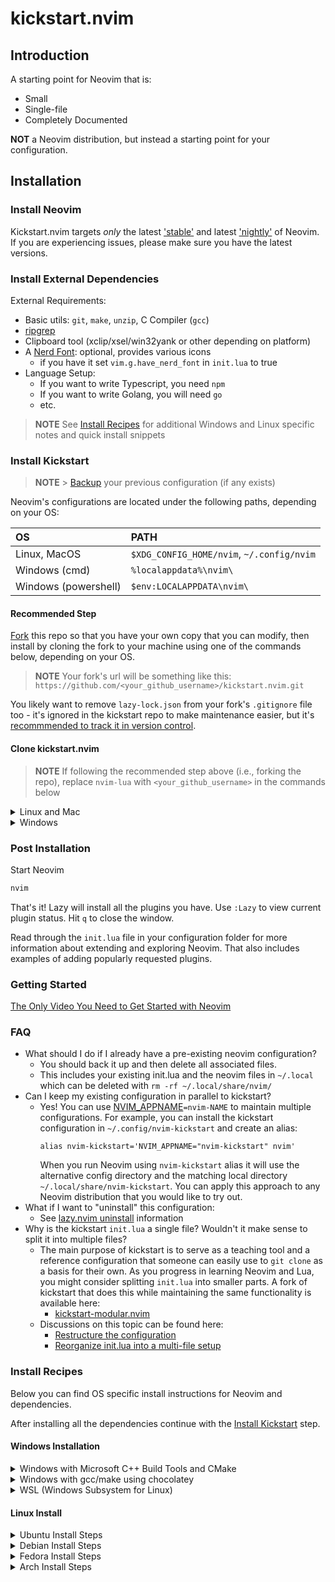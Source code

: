 # kickstart.nvim

## Introduction

A starting point for Neovim that is:

-   Small
-   Single-file
-   Completely Documented

**NOT** a Neovim distribution, but instead a starting point for your configuration.

## Installation

### Install Neovim

Kickstart.nvim targets _only_ the latest
['stable'](https://github.com/neovim/neovim/releases/tag/stable) and latest
['nightly'](https://github.com/neovim/neovim/releases/tag/nightly) of Neovim.
If you are experiencing issues, please make sure you have the latest versions.

### Install External Dependencies

External Requirements:

-   Basic utils: `git`, `make`, `unzip`, C Compiler (`gcc`)
-   [ripgrep](https://github.com/BurntSushi/ripgrep#installation)
-   Clipboard tool (xclip/xsel/win32yank or other depending on platform)
-   A [Nerd Font](https://www.nerdfonts.com/): optional, provides various icons
    -   if you have it set `vim.g.have_nerd_font` in `init.lua` to true
-   Language Setup:
    -   If you want to write Typescript, you need `npm`
    -   If you want to write Golang, you will need `go`
    -   etc.

> **NOTE**
> See [Install Recipes](#Install-Recipes) for additional Windows and Linux specific notes
> and quick install snippets

### Install Kickstart

> **NOTE** > [Backup](#FAQ) your previous configuration (if any exists)

Neovim's configurations are located under the following paths, depending on your OS:

| OS                   | PATH                                      |
| :------------------- | :---------------------------------------- |
| Linux, MacOS         | `$XDG_CONFIG_HOME/nvim`, `~/.config/nvim` |
| Windows (cmd)        | `%localappdata%\nvim\`                    |
| Windows (powershell) | `$env:LOCALAPPDATA\nvim\`                 |

#### Recommended Step

[Fork](https://docs.github.com/en/get-started/quickstart/fork-a-repo) this repo
so that you have your own copy that you can modify, then install by cloning the
fork to your machine using one of the commands below, depending on your OS.

> **NOTE**
> Your fork's url will be something like this:
> `https://github.com/<your_github_username>/kickstart.nvim.git`

You likely want to remove `lazy-lock.json` from your fork's `.gitignore` file
too - it's ignored in the kickstart repo to make maintenance easier, but it's
[recommmended to track it in version control](https://lazy.folke.io/usage/lockfile).

#### Clone kickstart.nvim

> **NOTE**
> If following the recommended step above (i.e., forking the repo), replace
> `nvim-lua` with `<your_github_username>` in the commands below

<details><summary> Linux and Mac </summary>

```sh
git clone https://github.com/nvim-lua/kickstart.nvim.git "${XDG_CONFIG_HOME:-$HOME/.config}"/nvim
```

</details>

<details><summary> Windows </summary>

If you're using `cmd.exe`:

```
git clone https://github.com/nvim-lua/kickstart.nvim.git "%localappdata%\nvim"
```

If you're using `powershell.exe`

```
git clone https://github.com/nvim-lua/kickstart.nvim.git "${env:LOCALAPPDATA}\nvim"
```

</details>

### Post Installation

Start Neovim

```sh
nvim
```

That's it! Lazy will install all the plugins you have. Use `:Lazy` to view
current plugin status. Hit `q` to close the window.

Read through the `init.lua` file in your configuration folder for more
information about extending and exploring Neovim. That also includes
examples of adding popularly requested plugins.

### Getting Started

[The Only Video You Need to Get Started with Neovim](https://youtu.be/m8C0Cq9Uv9o)

### FAQ

-   What should I do if I already have a pre-existing neovim configuration?
    -   You should back it up and then delete all associated files.
    -   This includes your existing init.lua and the neovim files in `~/.local`
        which can be deleted with `rm -rf ~/.local/share/nvim/`
-   Can I keep my existing configuration in parallel to kickstart?
    -   Yes! You can use [NVIM_APPNAME](https://neovim.io/doc/user/starting.html#%24NVIM_APPNAME)`=nvim-NAME`
        to maintain multiple configurations. For example, you can install the kickstart
        configuration in `~/.config/nvim-kickstart` and create an alias:
        ```
        alias nvim-kickstart='NVIM_APPNAME="nvim-kickstart" nvim'
        ```
        When you run Neovim using `nvim-kickstart` alias it will use the alternative
        config directory and the matching local directory
        `~/.local/share/nvim-kickstart`. You can apply this approach to any Neovim
        distribution that you would like to try out.
-   What if I want to "uninstall" this configuration:
    -   See [lazy.nvim uninstall](https://lazy.folke.io/usage#-uninstalling) information
-   Why is the kickstart `init.lua` a single file? Wouldn't it make sense to split it into multiple files?
    -   The main purpose of kickstart is to serve as a teaching tool and a reference
        configuration that someone can easily use to `git clone` as a basis for their own.
        As you progress in learning Neovim and Lua, you might consider splitting `init.lua`
        into smaller parts. A fork of kickstart that does this while maintaining the
        same functionality is available here:
        -   [kickstart-modular.nvim](https://github.com/dam9000/kickstart-modular.nvim)
    -   Discussions on this topic can be found here:
        -   [Restructure the configuration](https://github.com/nvim-lua/kickstart.nvim/issues/218)
        -   [Reorganize init.lua into a multi-file setup](https://github.com/nvim-lua/kickstart.nvim/pull/473)

### Install Recipes

Below you can find OS specific install instructions for Neovim and dependencies.

After installing all the dependencies continue with the [Install Kickstart](#Install-Kickstart) step.

#### Windows Installation

<details><summary>Windows with Microsoft C++ Build Tools and CMake</summary>
Installation may require installing build tools and updating the run command for `telescope-fzf-native`

See `telescope-fzf-native` documentation for [more details](https://github.com/nvim-telescope/telescope-fzf-native.nvim#installation)

This requires:

-   Install CMake and the Microsoft C++ Build Tools on Windows

```lua
{'nvim-telescope/telescope-fzf-native.nvim', build = 'cmake -S. -Bbuild -DCMAKE_BUILD_TYPE=Release && cmake --build build --config Release && cmake --install build --prefix build' }
```

</details>
<details><summary>Windows with gcc/make using chocolatey</summary>
Alternatively, one can install gcc and make which don't require changing the config,
the easiest way is to use choco:

1. install [chocolatey](https://chocolatey.org/install)
   either follow the instructions on the page or use winget,
   run in cmd as **admin**:

```
winget install --accept-source-agreements chocolatey.chocolatey
```

2. install all requirements using choco, exit previous cmd and
   open a new one so that choco path is set, and run in cmd as **admin**:

```
choco install -y neovim git ripgrep wget fd unzip gzip mingw make
```

</details>
<details><summary>WSL (Windows Subsystem for Linux)</summary>

```
wsl --install
wsl
sudo add-apt-repository ppa:neovim-ppa/unstable -y
sudo apt update
sudo apt install make gcc ripgrep unzip git xclip neovim
```

</details>

#### Linux Install

<details><summary>Ubuntu Install Steps</summary>

```
sudo add-apt-repository ppa:neovim-ppa/unstable -y
sudo apt update
sudo apt install make gcc ripgrep unzip git xclip neovim
```

</details>
<details><summary>Debian Install Steps</summary>

```
sudo apt update
sudo apt install make gcc ripgrep unzip git xclip curl

# Now we install nvim
curl -LO https://github.com/neovim/neovim/releases/latest/download/nvim-linux64.tar.gz
sudo rm -rf /opt/nvim-linux64
sudo mkdir -p /opt/nvim-linux64
sudo chmod a+rX /opt/nvim-linux64
sudo tar -C /opt -xzf nvim-linux64.tar.gz

# make it available in /usr/local/bin, distro installs to /usr/bin
sudo ln -sf /opt/nvim-linux64/bin/nvim /usr/local/bin/
```

</details>
<details><summary>Fedora Install Steps</summary>

```
sudo dnf install -y gcc make git ripgrep fd-find unzip neovim
```

</details>

<details><summary>Arch Install Steps</summary>

```
sudo pacman -S --noconfirm --needed gcc make git ripgrep fd unzip neovim
```

</details>
